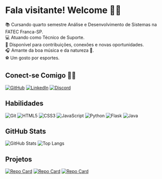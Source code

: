 # Fala visitante! Welcome 🤙🏾
📚 Cursando quarto semestre Análise e Desenvolvimento de Sistemas na FATEC Franca-SP. <br>
💻 Atuando como Técnico de Suporte. <br>
 🔋 Disponível para contribuições, conexões e novas oportunidades. <br>
🎧 Amante da boa música e da natureza 🍃. <br>
⚽ Um gosto por esportes.
 
## Conect-se Comigo 👋🏾
[![GitHub](https://img.shields.io/badge/GitHub-100000?style=for-the-badge&logo=github&logoColor=white)](https://github.com/MatheusGomes00)
[![LinkedIn](https://img.shields.io/badge/LinkedIn-0077B5?style=for-the-badge&logo=linkedin&logoColor=white)](www.linkedin.com/in/matheus-gomes00)
[![Discord](https://img.shields.io/badge/Discord-7289DA?style=for-the-badge&logo=discord&logoColor=white)](https://discord.com/channels/wordshinigam/)

## Habilidades
![Git](https://img.shields.io/badge/GIT-E44C30?style=for-the-badge&logo=git&logoColor=white)
![HTML5](https://img.shields.io/badge/HTML5-E34F26?style=for-the-badge&logo=html5&logoColor=white)
![CSS3](https://img.shields.io/badge/CSS3-1572B6?style=for-the-badge&logo=css3&logoColor=white)
![JavaScript](https://img.shields.io/badge/JavaScript-F7DF1E?style=for-the-badge&logo=javascript&logoColor=black)
![Python](https://img.shields.io/badge/python-3670A0?style=for-the-badge&logo=python&logoColor=ffdd54)
![Flask](https://img.shields.io/badge/flask-%23000.svg?style=for-the-badge&logo=flask&logoColor=white)
![Java](https://img.shields.io/badge/java-%23ED8B00.svg?style=for-the-badge&logo=openjdk&logoColor=white)

## GitHub Stats
![GitHub Stats](https://github-readme-stats.vercel.app/api?username=MatheusGomes00&theme=transparent&bg_color=000&border_color=30A3DC&show_icons=true&icon_color=30A3DC&title_color=E94D5F&text_color=FFF)
![Top Langs](https://github-readme-stats-git-masterrstaa-rickstaa.vercel.app/api/top-langs/?username=MatheusGomes00&layout=compact&bg_color=000&border_color=30A3DC&title_color=E94D5F&text_color=FFF)

## Projetos
[![Repo Card](https://github-readme-stats.vercel.app/api/pin/?username=MatheusGomes00&repo=Projeto_Sistema_Bancario&bg_color=000&border_color=30A3DC&show_icons=true&icon_color=30A3DC&title_color=E94D5F&text_color=FFF)](https://github.com/MatheusGomes00/Projeto_Sistema_Bancario)
[![Repo Card](https://github-readme-stats.vercel.app/api/pin/?username=MatheusGomes00&repo=Trilhas_Aprendizado_Python&bg_color=000&border_color=30A3DC&show_icons=true&icon_color=30A3DC&title_color=E94D5F&text_color=FFF)](https://github.com/MatheusGomes00/Trilhas_Aprendizado_Python)
[![Repo Card](https://github-readme-stats.vercel.app/api/pin/?username=MatheusGomes00&repo=Projeto_Engenharia_Software_III&bg_color=000&border_color=30A3DC&show_icons=true&icon_color=30A3DC&title_color=E94D5F&text_color=FFF)](https://github.com/MatheusGomes00/Trilhas_Aprendizado_Python)
